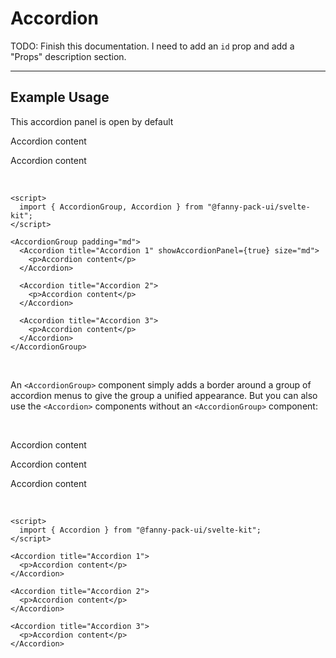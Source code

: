 <script lang="ts">
  import { AccordionGroup, Accordion } from "/src/lib";
</script>


# Accordion

TODO: Finish this documentation. I need to add an `id` prop and add a "Props" description section.

---

## Example Usage

<AccordionGroup padding="md">
  <Accordion title="Accordion 1" showAccordionPanel={true} size="md">
    <p>This accordion panel is open by default</p>
  </Accordion>

  <Accordion title="Accordion 2">
    <p>Accordion content</p>
  </Accordion>

  <Accordion title="Accordion 3">
    <p>Accordion content</p>
  </Accordion>
</AccordionGroup>

<br>

```svelte
<script>
  import { AccordionGroup, Accordion } from "@fanny-pack-ui/svelte-kit";
</script>

<AccordionGroup padding="md">
  <Accordion title="Accordion 1" showAccordionPanel={true} size="md">
    <p>Accordion content</p>
  </Accordion>

  <Accordion title="Accordion 2">
    <p>Accordion content</p>
  </Accordion>

  <Accordion title="Accordion 3">
    <p>Accordion content</p>
  </Accordion>
</AccordionGroup>
```

<br>

An `<AccordionGroup>` component simply adds a border around a group of accordion menus to give the group a unified appearance. But you can also use the `<Accordion>` components without an `<AccordionGroup>` component:

<br>

<Accordion title="Accordion 1">
  <p>Accordion content</p>
</Accordion>

<Accordion title="Accordion 2">
  <p>Accordion content</p>
</Accordion>

<Accordion title="Accordion 3">
  <p>Accordion content</p>
</Accordion>

<br>

```svelte
<script>
  import { Accordion } from "@fanny-pack-ui/svelte-kit";
</script>

<Accordion title="Accordion 1">
  <p>Accordion content</p>
</Accordion>

<Accordion title="Accordion 2">
  <p>Accordion content</p>
</Accordion>

<Accordion title="Accordion 3">
  <p>Accordion content</p>
</Accordion>
```
